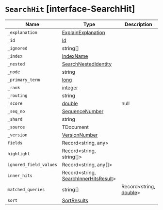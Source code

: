 # `SearchHit` [interface-SearchHit]

| Name | Type | Description |
| - | - | - |
| `_explanation` | [ExplainExplanation](./ExplainExplanation.md) | &nbsp; |
| `_id` | [Id](./Id.md) | &nbsp; |
| `_ignored` | string[] | &nbsp; |
| `_index` | [IndexName](./IndexName.md) | &nbsp; |
| `_nested` | [SearchNestedIdentity](./SearchNestedIdentity.md) | &nbsp; |
| `_node` | string | &nbsp; |
| `_primary_term` | [long](./long.md) | &nbsp; |
| `_rank` | [integer](./integer.md) | &nbsp; |
| `_routing` | string | &nbsp; |
| `_score` | [double](./double.md) | null | &nbsp; |
| `_seq_no` | [SequenceNumber](./SequenceNumber.md) | &nbsp; |
| `_shard` | string | &nbsp; |
| `_source` | TDocument | &nbsp; |
| `_version` | [VersionNumber](./VersionNumber.md) | &nbsp; |
| `fields` | Record<string, any> | &nbsp; |
| `highlight` | Record<string, string[]> | &nbsp; |
| `ignored_field_values` | Record<string, any[]> | &nbsp; |
| `inner_hits` | Record<string, [SearchInnerHitsResult](./SearchInnerHitsResult.md)> | &nbsp; |
| `matched_queries` | string[] | Record<string, [double](./double.md)> | &nbsp; |
| `sort` | [SortResults](./SortResults.md) | &nbsp; |
